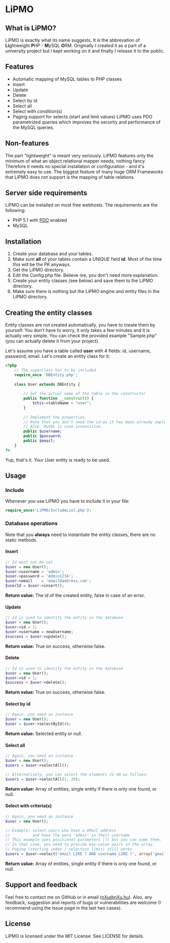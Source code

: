 LiPMO
=====

## What is LiPMO?
LiPMO is exactly what its name suggests. It is the abbrevation of **Li**ghtweight **P**HP - **M**ySQL **O**RM. Originally I created it as a part of a university project but I kept working on it and finally I release it to the public.

## Features
* Automatic mapping of MySQL tables to PHP classes
* Insert
* Update
* Delete
* Select by id
* Select all
* Select with condition(s)
* Paging support for selects (start and limit values)
LiPMO uses PDO parametrized queries which improves the security and performance of the MySQL queries.

## Non-features
The part "lightweight" is meant very seriously. LiPMO features only the minimum of what an object relational mapper needs, nothing fancy. Therefore it needs no special installation or configuration - and it's extremely easy to use.
The biggest feature of many huge ORM Frameworks that LiPMO does not support is the mapping of table relations.

## Server side requirements
LiPMO can be installed on most free webhosts. The requirements are the following:
* PHP 5.1 with [PDO](http://www.php.net/manual/en/intro.pdo.php) enabled
* MySQL

## Installation
1. Create your database and your tables. 
2. Make sure **all** of your tables contain a UNIQUE field __id__. Most of the time this will be the PK anyways.
3. Get the LiPMO directory.
4. Edit the Config.php file. Believe me, you don't need more explanation.
5. Create your entity classes (see below) and save them to the LiPMO directory.
6. Make sure there is nothing but the LiPMO engine and entity files in the LiPMO directory.

## Creating the entity classes
Entity classes are not created automatically, you have to create them by yourself. You don't have to worry, it only takes a few minutes and it is actually very simple. You can check the provided example "Sample.php" (you can actually delete it from your project).

Let's assume you have a table called __user__ with 4 fields: id, username, password, email. Let's create an entity class for it:

```PHP
<?php
	// The superclass has to be included
	require_once 'DBEntity.php';
	
	class User extends DBEntity {
		
		// Set the actual name of the table in the constructor
		public function __construct() {
			$this->tableName = "user";
		}
	
		// Implement the properties.
		// Note that you don't need the id as it has been already implemented by the superclass DBEntity.
		// Also, MySQL is case-insensitive.
		public $username;
		public $password;
		public $email;
	}
?>
```

Yup, that's it. Your User entity is ready to be used.

## Usage
### Include
Whenever you use LiPMO you have to include it in your file:
```PHP
require_once('LiPMO/IncludeList.php');
```

### Database operations
Note that you __always__ need to instantiate the entity classes, there are no static methods.

#### Insert
```PHP
// Id must not be set.
$user = new User();
$user->username = 'admin';
$user->password = 'Admin1234';
$user->email    = 'email@address.com';
$userId = $user->insert();
```
**Return value:** The id of the created entity, false in case of an error.

#### Update
```PHP
// Id is used to identify the entity in the database
$user = new User();
$user->id = 1;
$user->username = newUsername;
$success = $user->update();
```
**Return value:** True on success, otherwise false.

#### Delete
```PHP
// Id is used to identify the entity in the database
$user = new User();
$user->id = 1;
$success = $user->delete();
```
**Return value:** True on success, otherwise false.

#### Select by id
```PHP
// Again, you need an instance
$user = new User();
$user = $user->selectById(4);
```
**Return value:** Selected entity or null.

#### Select all
```PHP
// Again, you need an instance
$user = new User();
$users = $user->selectAll();

// Alternatively, you can select the elements 21-40 as follows:
$users = $user->selectAll(1, 20);
```
**Return value:** Array of entities, single entity if there is only one found, or null.

#### Select with criteria(s)
```PHP
// Again, you need an instance
$user = new User();

// Example: select users who have a GMail address
//          and have the word 'admin' in their username
// This example uses positional parameters (?) but you can name them.
// In that case, you need to provide key-value pairs in the array.
// Paging (starting index / selection limit) still works.
$users = $user->select('email LIKE ? AND username LIKE ?', array('gmail.com', 'admin'));
```
**Return value:** Array of entities, single entity if there is only one found, or null.

## Support and feedback
Feel free to contact me on GitHub or in email (nXu@nXu.hu).
Also, any feedback, suggestion and reports of bugs or vulnerabilities are welcome (I recommend using the Issue page in the last two cases).

## License
LiPMO is licensed under the MIT License. See LICENSE for details.
